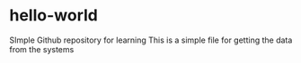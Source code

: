 # hello-world
SImple Github repository for learning
This is a simple file for getting the data from the systems
